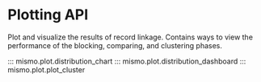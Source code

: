 # Plotting API

Plot and visualize the results of record linkage. Contains ways to
view the performance of the blocking, comparing, and clustering phases.

::: mismo.plot.distribution_chart
::: mismo.plot.distribution_dashboard
::: mismo.plot.plot_cluster
